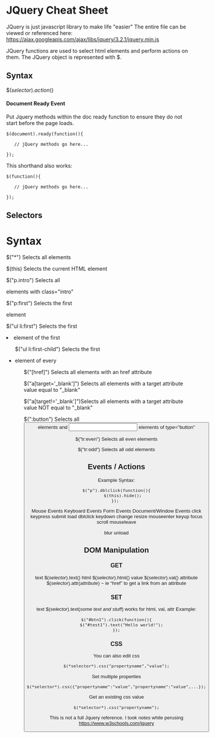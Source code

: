 # JQuery Cheat Sheet

JQuery is just javascript library to make life "easier"
The entire file can be viewed or referenced here: https://ajax.googleapis.com/ajax/libs/jquery/3.2.1/jquery.min.js

JQuery functions are used to select html elements and perform actions on them. The JQuery object is represented with $.

## Syntax
$(*selector*).*action*()

#### Document Ready Event
Put Jquery methods within the doc ready function to ensure they do not start before the page loads.
```
$(document).ready(function(){

   // jQuery methods go here...

}); 
```
This shorthand also works:
```
$(function(){

   // jQuery methods go here...

}); 
```

## Selectors
# Syntax		

$("*")			Selects all elements

$(this)			Selects the current HTML element

$("p.intro")		Selects all <p> elements with class="intro"

$("p:first")		Selects the first <p> element

$("ul li:first")	Selects the first <li> element of the first <ul>

$("ul li:first-child")	Selects the first <li> element of every <ul>

$("[href]")		Selects all elements with an href attribute

$("a[target='_blank']")	Selects all <a> elements with a target attribute value equal to "_blank"

$("a[target!='_blank']")Selects all <a> elements with a target attribute value NOT equal to "_blank"

$(":button")		Selects all <button> elements and <input> elements of type="button"

$("tr:even")		Selects all even <tr> elements

$("tr:odd")		Selects all odd <tr> elements



## Events / Actions
Example Syntax:
```
$("p").dblclick(function(){
	 $(this).hide();
}); 
```

Mouse Events
Keyboard Events
Form Events
Document/Window Events
click
keypress
submit
load
dblclick
keydown
change
resize
mouseenter
keyup
focus
scroll
mouseleave
 
blur
unload


## DOM Manipulation

### GET
text		$(*selector*).text()
html		$(*selector*).html()
value		$(*selector*).val()
attribute	$(*selector*).attr(*attribute*) ~ ie “href” to get a link from an attribute

### SET
text		$(*selector*).text(*some text and stuff*)
works for html, val, attr
Example:
```
$("#btn1").click(function(){
    $("#test1").text("Hello world!");
});
```

### CSS
You can also edit css
```
$(*selector*).css("propertyname","value");

```
Set multiple properties
```
$(*selector*).css({"propertyname":"value","propertyname":"value",...});

```
Get an existing css value
```
$(*selector*).css("propertyname");
```

This is not a full Jquery reference.
I took notes while perusing https://www.w3schools.com/jquery

